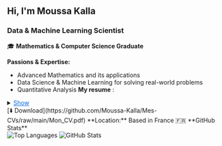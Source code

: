 ## Hi, I'm Moussa Kalla 

### **Data & Machine Learning Scientist**

🎓 **Mathematics & Computer Science Graduate** 

**Passions & Expertise:**  
- Advanced Mathematics and its applications  
- Data Science & Machine Learning for solving real-world problems  
- Quantitative Analysis 
**My resume** :  
<details>
  <summary><font color="#0969DA"><u>Show</u></font></summary>
  ![Mon CV](https://github.com/Moussa-Kalla/Mes-CVs/blob/main/assets/Mon_CV.png?raw=true)
</details>
[⬇️ Download](https://github.com/Moussa-Kalla/Mes-CVs/raw/main/Mon_CV.pdf)
**Location:** Based in France 🇫🇷 
**GitHub Stats**
<div>
  <img height="200em" src="https://github-readme-stats.vercel.app/api/top-langs/?username=Moussa-Kalla&layout=compact&langs_count=7&border_color=22272e&bg_color=22272e&title_color=8f989f&text_color=8f989f&icon_color=b55c5e" alt="Top Languages"/>
  <img height="200em" src="https://github-readme-stats.vercel.app/api?username=Moussa-Kalla&show_icons=true&border_color=22272e&bg_color=22272e&title_color=8f989f&icon_color=b55c5e&text_color=8f989f&include_all_commits=true&count_private=true" alt="GitHub Stats"/>
</div>
